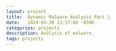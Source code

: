 ```yaml
---
layout: project
title:  Dynamic Malware Analysis Part 1
date:   2024-05-30 13:17:00 -0500
categories: projects
description: Analysis of malware.
tags: projects
---
```


